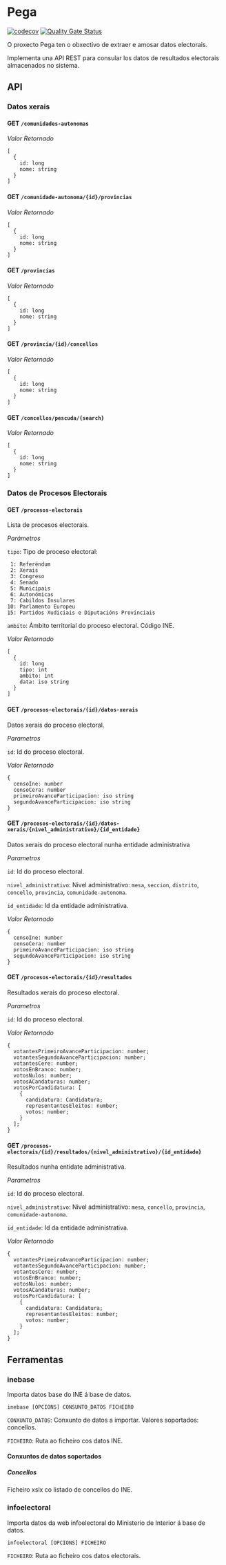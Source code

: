 # Pega

[![codecov](https://codecov.io/gh/earelin/pega/graph/badge.svg?token=7CXXF1vn9p)](https://codecov.io/gh/earelin/pega)
[![Quality Gate Status](https://sonarcloud.io/api/project_badges/measure?project=earelin_pega&metric=alert_status)](https://sonarcloud.io/summary/new_code?id=earelin_pega)

O proxecto Pega ten o obxectivo de extraer e amosar datos electorais.

Implementa una API REST para consular los datos de resultados
electorais almacenados no sistema.

## API

### Datos xerais

#### GET `/comunidades-autonomas`

*Valor Retornado*

```
[
  {
    id: long
    nome: string
  }
]
```

#### GET `/comunidade-autonoma/{id}/provincias`

*Valor Retornado*

```
[
  {
    id: long
    nome: string
  }
]
```

#### GET `/provincias`

*Valor Retornado*

```
[
  {
    id: long
    nome: string
  }
]
```

#### GET `/provincia/{id}/concellos`

*Valor Retornado*

```
[
  {
    id: long
    nome: string
  }
]
```

#### GET `/concellos/pescuda/{search}`

*Valor Retornado*

```
[
  {
    id: long
    nome: string
  }
]
```

### Datos de Procesos Electorais

#### GET `/procesos-electorais`

Lista de procesos electorais.

*Parámetros*

`tipo`: Tipo de proceso electoral:
```
 1: Referéndum
 2: Xerais
 3: Congreso
 4: Senado
 5: Municipais
 6: Autonómicas
 7: Cabildos Insulares
10: Parlamento Europeu
15: Partidos Xudiciais e Diputacións Provinciais
```
`ambito`: Ámbito territorial do proceso electoral.
Código INE.

*Valor Retornado*

```
[
  {
    id: long
    tipo: int
    ambito: int
    data: iso string
  }
]
```

#### GET `/procesos-electorais/{id}/datos-xerais`

Datos xerais do proceso electoral.

*Parametros*

`id`: Id do proceso electoral.

*Valor Retornado*

```
{
  censoIne: number
  censoCera: number
  primeiroAvanceParticipacion: iso string
  segundoAvanceParticipacion: iso string
}
```
#### GET `/procesos-electorais/{id}/datos-xerais/{nivel_administrativo}/{id_entidade}`

Datos xerais do proceso electoral nunha entidade administrativa

*Parametros*

`id`: Id do proceso electoral.

`nivel_administrativo`: Nivel administrativo: `mesa`, `seccion`, `distrito`, `concello`, `provincia`,
`comunidade-autonoma`.

`id_entidade`: Id da entidade administrativa.

*Valor Retornado*

```
{
  censoIne: number
  censoCera: number
  primeiroAvanceParticipacion: iso string
  segundoAvanceParticipacion: iso string
}
```

#### GET `/procesos-electorais/{id}/resultados`

Resultados xerais do proceso electoral.

*Parametros*

`id`: Id do proceso electoral.

*Valor Retornado*

```
{
  votantesPrimeiroAvanceParticipacion: number;
  votantesSegundoAvanceParticipacion: number;
  votantesCere: number;
  votosEnBranco: number;
  votosNulos: number;
  votosACandaturas: number;
  votosPorCandidatura: [
    {
      candidatura: Candidatura;
      representantesEleitos: number;
      votos: number;
    }
  ];
}
```

#### GET `/procesos-electorais/{id}/resultados/{nivel_administrativo}/{id_entidade}`

Resultados nunha entidate administrativa.

*Parametros*

`id`: Id do proceso electoral.

`nivel_administrativo`: Nivel administrativo: `mesa`, `concello`, `provincia`, `comunidade-autonoma`.

`id_entidade`: Id da entidade administrativa.

*Valor Retornado*

```
{
  votantesPrimeiroAvanceParticipacion: number;
  votantesSegundoAvanceParticipacion: number;
  votantesCere: number;
  votosEnBranco: number;
  votosNulos: number;
  votosACandaturas: number;
  votosPorCandidatura: [
    {
      candidatura: Candidatura;
      representantesEleitos: number;
      votos: number;
    }
  ];
}
```

## Ferramentas

### inebase

Importa datos base do INE á base de datos.

```
inebase [OPCIONS] CONSUNTO_DATOS FICHEIRO
```

`CONXUNTO_DATOS`: Conxunto de datos a importar. Valores soportados: concellos.

`FICHEIRO`: Ruta ao ficheiro cos datos INE.

#### Conxuntos de datos soportados

##### Concellos

Ficheiro xslx co listado de concellos do INE.

### infoelectoral

Importa datos da web infoelectoral do Ministerio de Interior á base de datos.

```
infoelectoral [OPCIONS] FICHEIRO
```

`FICHEIRO`: Ruta ao ficheiro cos datos electorais.
